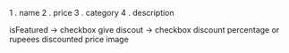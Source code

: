 <!-- product create form -->
1 . name
2 . price
3 . category 
4 . description


<!-- new add -->
isFeatured  ->  checkbox
give discout -> checkbox
discount percentage or rupeees
discounted price
image